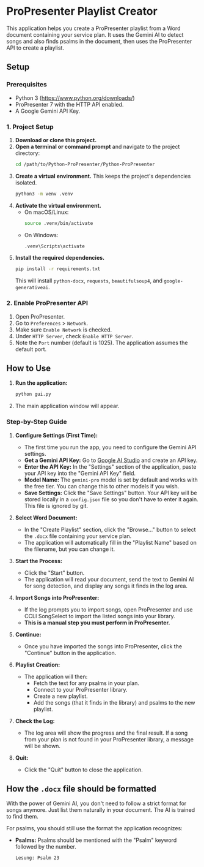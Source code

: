 # ProPresenter Playlist Creator

This application helps you create a ProPresenter playlist from a Word document containing your service plan. It uses the Gemini AI to detect songs and also finds psalms in the document, then uses the ProPresenter API to create a playlist.

## Setup

### Prerequisites
- Python 3 (https://www.python.org/downloads/)
- ProPresenter 7 with the HTTP API enabled.
- A Google Gemini API Key.

### 1. Project Setup
1.  **Download or clone this project.**
2.  **Open a terminal or command prompt** and navigate to the project directory:
    ```bash
    cd /path/to/Python-ProPresenter/Python-ProPresenter
    ```
3.  **Create a virtual environment.** This keeps the project's dependencies isolated.
    ```bash
    python3 -m venv .venv
    ```
4.  **Activate the virtual environment.**
    - On macOS/Linux:
      ```bash
      source .venv/bin/activate
      ```
    - On Windows:
      ```bash
      .venv\Scripts\activate
      ```
5.  **Install the required dependencies.**
    ```bash
    pip install -r requirements.txt
    ```
    This will install `python-docx`, `requests`, `beautifulsoup4`, and `google-generativeai`.

### 2. Enable ProPresenter API
1. Open ProPresenter.
2. Go to `Preferences` > `Network`.
3. Make sure `Enable Network` is checked.
4. Under `HTTP Server`, check `Enable HTTP Server`.
5. Note the `Port` number (default is 1025). The application assumes the default port.

## How to Use

1.  **Run the application:**
    ```bash
    python gui.py
    ```
2.  The main application window will appear.

### Step-by-Step Guide

1.  **Configure Settings (First Time):**
    - The first time you run the app, you need to configure the Gemini API settings.
    - **Get a Gemini API Key:** Go to [Google AI Studio](https://aistudio.google.com/app/apikey) and create an API key.
    - **Enter the API Key:** In the "Settings" section of the application, paste your API key into the "Gemini API Key" field.
    - **Model Name:** The `gemini-pro` model is set by default and works with the free tier. You can change this to other models if you wish.
    - **Save Settings:** Click the "Save Settings" button. Your API key will be stored locally in a `config.json` file so you don't have to enter it again. This file is ignored by git.

2.  **Select Word Document:**
    - In the "Create Playlist" section, click the "Browse..." button to select the `.docx` file containing your service plan.
    - The application will automatically fill in the "Playlist Name" based on the filename, but you can change it.

3.  **Start the Process:**
    - Click the "Start" button.
    - The application will read your document, send the text to Gemini AI for song detection, and display any songs it finds in the log area.

4.  **Import Songs into ProPresenter:**
    - If the log prompts you to import songs, open ProPresenter and use CCLI SongSelect to import the listed songs into your library.
    - **This is a manual step you must perform in ProPresenter.**

5.  **Continue:**
    - Once you have imported the songs into ProPresenter, click the "Continue" button in the application.

6.  **Playlist Creation:**
    - The application will then:
        - Fetch the text for any psalms in your plan.
        - Connect to your ProPresenter library.
        - Create a new playlist.
        - Add the songs (that it finds in the library) and psalms to the new playlist.

7.  **Check the Log:**
    - The log area will show the progress and the final result. If a song from your plan is not found in your ProPresenter library, a message will be shown.

8.  **Quit:**
    - Click the "Quit" button to close the application.

## How the `.docx` file should be formatted

With the power of Gemini AI, you don't need to follow a strict format for songs anymore. Just list them naturally in your document. The AI is trained to find them.

For psalms, you should still use the format the application recognizes:

-   **Psalms:** Psalms should be mentioned with the "Psalm" keyword followed by the number.
    ```
    Lesung: Psalm 23
    ```
